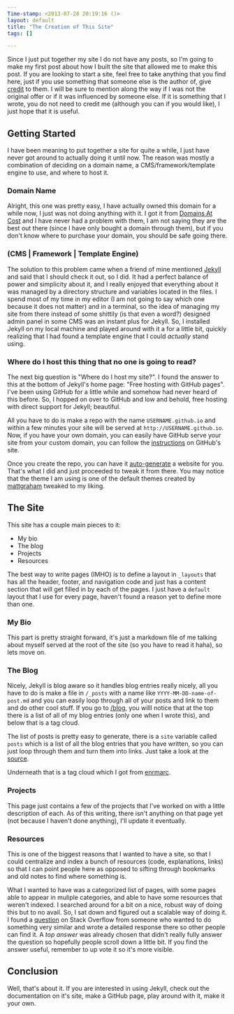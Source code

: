 ```yaml
---
Time-stamp: <2013-07-28 20:19:16 ()>
layout: default
title: "The Creation of This Site"
tags: []

---
```


Since I just put together my site I do not have any posts, so I'm
going to make my first post about how I built the site that allowed me
to make this post. If you are looking to start a site, feel free to
take anything that you find here, just if you use something that
someone else is the author of, give [credit](/credits) to them.  I
will be sure to mention along the way if I was not the original offer
or if it was influenced by someone else. If it is something that I
wrote, you do not need to credit me (although you can if you would
like), I just hope that it is useful.


## Getting Started

I have been meaning to put together a site for quite a while, I just
have never got around to actually doing it until now. The reason was
mostly a combination of deciding on a domain name, a
CMS/framework/template engine to use, and where to host it.


### Domain Name

Alright, this one was pretty easy, I have actually owned this domain
for a while now, I just was not doing anything with it. I got it from
[Domains At Cost](http://www.domainsatcost.ca/) and I have never had a
problem with them, I am not saying they are the best out there (since
I have only bought a domain through them), but if you don't know where
to purchase your domain, you should be safe going there.


### (CMS | Framework | Template Engine)

The solution to this problem came when a friend of mine mentioned
[Jekyll](http://jekyllrb.com/) and said that I should check it out, so
I did. It had a perfect balance of power and simplicity about it, and
I really enjoyed that everything about it was managed by a directory
structure and variables located in the files. I spend most of my time
in my editor (I am not going to say which one because it does not
matter) and in a terminal, so the idea of managing my site from there
instead of some shittily (is that even a word?) designed admin panel
in some CMS was an instant plus for Jekyll. So, I installed Jekyll on
my local machine and played around with it a for a little bit, quickly
realizing that I had found a template engine that I could *actually*
stand using.



### Where do I host this thing that no one is going to read?

The next big question is "Where do I host my site?". I found the
answer to this at the bottom of Jekyll's home page: "Free hosting with
GitHub pages". I've been using GitHub for a little while and somehow
had never heard of this before. So, I hopped on over to GitHub and low
and behold, free hosting with direct support for Jekyll; beautiful.

All you have to do is make a repo with the name `USERNAME.github.io`
and within a few minutes your site will be served at
`http://USERNAME.github.io`. Now, if you have your own domain, you can
easily have GitHub serve your site from your custom domain, you can
follow the
[instructions](https://help.github.com/articles/setting-up-a-custom-domain-with-pages)
on GitHub's site.

Once you create the repo, you can have it
[auto-generate](https://help.github.com/articles/creating-pages-with-the-automatic-generator)
a website for you. That's what I did and just proceeded to tweak it
from there. You may notice that the theme I am using is one of the
default themes created by
[mattgraham](https://twitter.com/michigangraham) tweaked to my liking.


## The Site

This site has a couple main pieces to it:

- My bio
- The blog
- Projects
- Resources

The best way to write pages (IMHO) is to define a layout in `_layouts`
that has all the header, footer, and navigation code and just has a
content section that will get filled in by each of the pages. I just
have a `default` layout that I use for every page, haven't found a
reason yet to define more than one.


### My Bio

This part is pretty straight forward, it's just a markdown file of me
talking about myself served at the root of the site (so you have to
read it haha), so lets move on.

### The Blog

Nicely, Jekyll is blog aware so it handles blog entries really nicely,
all you have to do is make a file in `/_posts` with a name like
`YYYY-MM-DD-name-of-post.md` and you can easily loop through all of
your posts and link to them and do other cool stuff. If you go to
[/blog](/blog), you willl notice that at the top there is a list of 
all of my blog entries (only one when I wrote this), and below that is
a tag cloud.

The list of posts is pretty easy to generate, there is a `site`
variable called `posts` which is a list of all the blog entries that
you have written, so you can just loop through them and turn them into
links. Just take a look at the
[source](https://raw.github.com/mrenaud92/mrenaud92.github.io/master/blog/index.md).

Underneath that is a tag cloud which I got from
[enrmarc](https://github.com/enrmarc/jekyll-tagcloud).


### Projects

This page just contains a few of the projects that I've worked on with
a little description of each. As of this writing, there isn't anything
on that page yet (not because I haven't done anything), I'll update it
eventually.


### Resources

This is one of the biggest reasons that I wanted to have a site, so
that I could centralize and index a bunch of resources (code,
explanations, links) so that I can point people here as opposed to
sifting through bookmarks and old notes to find where something is.

What I wanted to have was a categorized list of pages, with some pages
able to appear in muliple categories, and able to have some resources
that weren't indexed. I searched around for a bit on a nice, robust
way of doing this but to no avail. So, I sat down and figured out a
scalable way of doing it. I found a
[question](http://stackoverflow.com/questions/17118551/jekyll-generating-a-list-of-pages-not-posts-in-a-given-category/17913214#17913214)
on Stack Overflow from someone who wanted to do something very
similar and wrote a detailed response there so other people can find
it. A *top answer* was already chosen that didn't really fully answer
the question so hopefully people scroll down a little bit. If you find
the answer useful, remember to up vote it so it's more visible.


## Conclusion

Well, that's about it. If you are interested in using Jekyll, check
out the documentation on it's site, make a GitHub page, play around
with it, make it your own.
